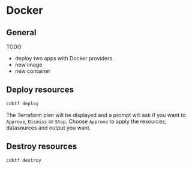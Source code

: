 # Docker

## General

TODO

- deploy two apps with Docker providers
- new image
- new container


## Deploy resources

```bash
cdktf deploy
```

The Terraform plan will be displayed and a prompt will ask if you want to `Approve`, `Dismiss` or `Stop`. Choose `Approve` to apply the resources, datasources and output you want.

## Destroy resources

```bash
cdktf destroy
```